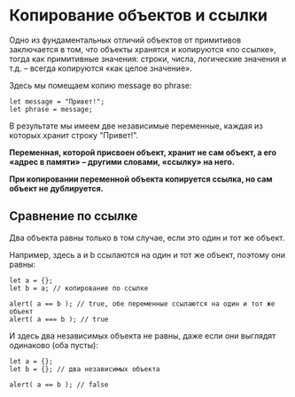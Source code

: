 # Копирование объектов и ссылки

Одно из фундаментальных отличий объектов от примитивов заключается в том, что объекты хранятся и копируются «по ссылке», тогда как примитивные значения: строки, числа, логические значения и т.д. – всегда копируются «как целое значение».

Здесь мы помещаем копию message во phrase:
```
let message = "Привет!";
let phrase = message;
```

В результате мы имеем две независимые переменные, каждая из которых хранит строку "Привет!".

**Переменная, которой присвоен объект, хранит не сам объект, а его «адрес в памяти» – другими словами, «ссылку» на него.**

**При копировании переменной объекта копируется ссылка, но сам объект не дублируется.**

## Сравнение по ссылке
Два объекта равны только в том случае, если это один и тот же объект.

Например, здесь a и b ссылаются на один и тот же объект, поэтому они равны:
```
let a = {};
let b = a; // копирование по ссылке

alert( a == b ); // true, обе переменные ссылаются на один и тот же объект
alert( a === b ); // true
```

И здесь два независимых объекта не равны, даже если они выглядят одинаково (оба пусты):
```
let a = {};
let b = {}; // два независимых объекта

alert( a == b ); // false
```

